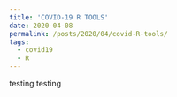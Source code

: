 ```yaml
---
title: 'COVID-19 R TOOLS'
date: 2020-04-08
permalink: /posts/2020/04/covid-R-tools/
tags:
  - covid19
  - R
---
```


testing testing

